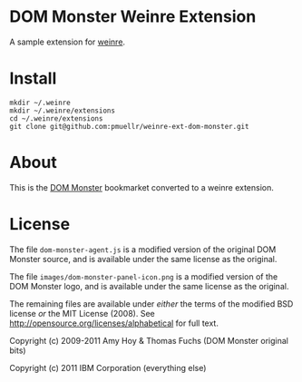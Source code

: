 DOM Monster Weinre Extension
=======================

A sample extension for [weinre](http://pmuellr.github.com/weinre/).

Install
=======

    mkdir ~/.weinre
    mkdir ~/.weinre/extensions
    cd ~/.weinre/extensions    
    git clone git@github.com:pmuellr/weinre-ext-dom-monster.git
    
About
=====

This is the [DOM Monster](http://mir.aculo.us/dom-monster/) bookmarket
converted to a weinre extension.

License
=======

The file `dom-monster-agent.js` is a modified version of the original 
DOM Monster source, and is available under the same license as the original.

The file `images/dom-monster-panel-icon.png` is a modified version of the
DOM Monster logo, and is available under the same license as the original.

The remaining files are available under *either* the terms of the modified BSD license *or* the
MIT License (2008). See http://opensource.org/licenses/alphabetical for full text.

Copyright (c) 2009-2011 Amy Hoy & Thomas Fuchs (DOM Monster original bits)

Copyright (c) 2011 IBM Corporation (everything else)